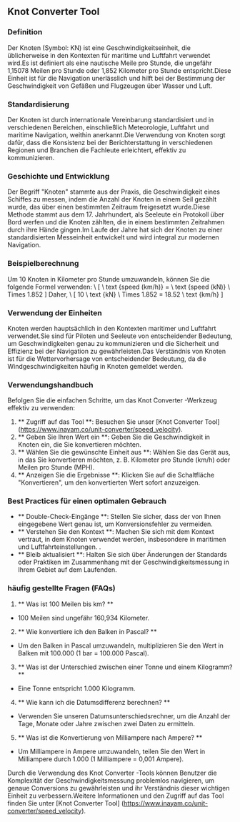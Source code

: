 ## Knot Converter Tool

### Definition
Der Knoten (Symbol: KN) ist eine Geschwindigkeitseinheit, die üblicherweise in den Kontexten für maritime und Luftfahrt verwendet wird.Es ist definiert als eine nautische Meile pro Stunde, die ungefähr 1,15078 Meilen pro Stunde oder 1,852 Kilometer pro Stunde entspricht.Diese Einheit ist für die Navigation unerlässlich und hilft bei der Bestimmung der Geschwindigkeit von Gefäßen und Flugzeugen über Wasser und Luft.

### Standardisierung
Der Knoten ist durch internationale Vereinbarung standardisiert und in verschiedenen Bereichen, einschließlich Meteorologie, Luftfahrt und maritime Navigation, weithin anerkannt.Die Verwendung von Knoten sorgt dafür, dass die Konsistenz bei der Berichterstattung in verschiedenen Regionen und Branchen die Fachleute erleichtert, effektiv zu kommunizieren.

### Geschichte und Entwicklung
Der Begriff "Knoten" stammte aus der Praxis, die Geschwindigkeit eines Schiffes zu messen, indem die Anzahl der Knoten in einem Seil gezählt wurde, das über einen bestimmten Zeitraum freigesetzt wurde.Diese Methode stammt aus dem 17. Jahrhundert, als Seeleute ein Protokoll über Bord werfen und die Knoten zählten, die in einem bestimmten Zeitrahmen durch ihre Hände gingen.Im Laufe der Jahre hat sich der Knoten zu einer standardisierten Messeinheit entwickelt und wird integral zur modernen Navigation.

### Beispielberechnung
Um 10 Knoten in Kilometer pro Stunde umzuwandeln, können Sie die folgende Formel verwenden:
\ [
\ text {speed (km/h)} = \ text {speed (kN)} \ Times 1.852
\]
Daher,
\ [
10 \ text {kN} \ Times 1.852 = 18.52 \ text {km/h}
\]

### Verwendung der Einheiten
Knoten werden hauptsächlich in den Kontexten maritimer und Luftfahrt verwendet.Sie sind für Piloten und Seeleute von entscheidender Bedeutung, um Geschwindigkeiten genau zu kommunizieren und die Sicherheit und Effizienz bei der Navigation zu gewährleisten.Das Verständnis von Knoten ist für die Wettervorhersage von entscheidender Bedeutung, da die Windgeschwindigkeiten häufig in Knoten gemeldet werden.

### Verwendungshandbuch
Befolgen Sie die einfachen Schritte, um das Knot Converter -Werkzeug effektiv zu verwenden:
1. ** Zugriff auf das Tool **: Besuchen Sie unser [Knot Converter Tool] (https://www.inayam.co/unit-converter/speed_velocity).
2. ** Geben Sie Ihren Wert ein **: Geben Sie die Geschwindigkeit in Knoten ein, die Sie konvertieren möchten.
3. ** Wählen Sie die gewünschte Einheit aus **: Wählen Sie das Gerät aus, in das Sie konvertieren möchten, z. B. Kilometer pro Stunde (km/h) oder Meilen pro Stunde (MPH).
4. ** Anzeigen Sie die Ergebnisse **: Klicken Sie auf die Schaltfläche "Konvertieren", um den konvertierten Wert sofort anzuzeigen.

### Best Practices für einen optimalen Gebrauch
- ** Double-Check-Eingänge **: Stellen Sie sicher, dass der von Ihnen eingegebene Wert genau ist, um Konversionsfehler zu vermeiden.
- ** Verstehen Sie den Kontext **: Machen Sie sich mit dem Kontext vertraut, in dem Knoten verwendet werden, insbesondere in maritimen und Luftfahrteinstellungen.
.
- ** Bleib aktualisiert **: Halten Sie sich über Änderungen der Standards oder Praktiken im Zusammenhang mit der Geschwindigkeitsmessung in Ihrem Gebiet auf dem Laufenden.

### häufig gestellte Fragen (FAQs)

1. ** Was ist 100 Meilen bis km? **
- 100 Meilen sind ungefähr 160,934 Kilometer.

2. ** Wie konvertiere ich den Balken in Pascal? **
- Um den Balken in Pascal umzuwandeln, multiplizieren Sie den Wert in Balken mit 100.000 (1 bar = 100.000 Pascal).

3. ** Was ist der Unterschied zwischen einer Tonne und einem Kilogramm? **
- Eine Tonne entspricht 1.000 Kilogramm.

4. ** Wie kann ich die Datumsdifferenz berechnen? **
- Verwenden Sie unseren Datumsunterschiedsrechner, um die Anzahl der Tage, Monate oder Jahre zwischen zwei Daten zu ermitteln.

5. ** Was ist die Konvertierung von Milliampere nach Ampere? **
- Um Milliampere in Ampere umzuwandeln, teilen Sie den Wert in Milliampere durch 1.000 (1 Milliampere = 0,001 Ampere).

Durch die Verwendung des Knot Converter -Tools können Benutzer die Komplexität der Geschwindigkeitsmessung problemlos navigieren, um genaue Conversions zu gewährleisten und ihr Verständnis dieser wichtigen Einheit zu verbessern.Weitere Informationen und den Zugriff auf das Tool finden Sie unter [Knot Converter Tool] (https://www.inayam.co/unit-converter/speed_velocity).